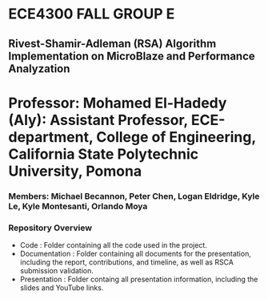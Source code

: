 # ECE4300 FALL GROUP E
## Rivest-Shamir-Adleman (RSA) Algorithm Implementation on MicroBlaze and Performance Analyzation 
# Professor: Mohamed El-Hadedy (Aly): Assistant Professor, ECE-department, College of Engineering, California State Polytechnic University, Pomona 
### Members: Michael Becannon, Peter Chen, Logan Eldridge, Kyle Le, Kyle Montesanti, Orlando Moya

### Repository Overview 
* Code : Folder containing all the code used in the project.
* Documentation : Folder containing all documents for the presentation, including the report, contributions, and timeline, as well as RSCA submission validation.
* Presentation : Folder containg all presentation information, including the slides and YouTube links. 
